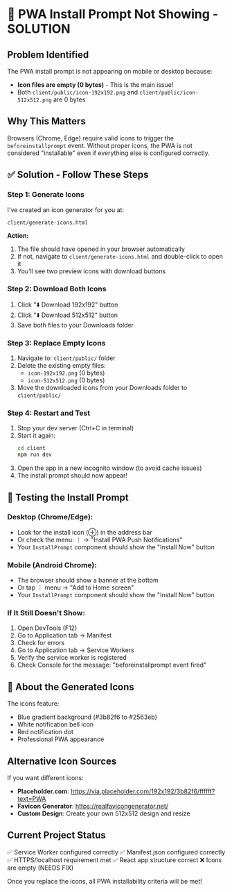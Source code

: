 # 🔧 PWA Install Prompt Not Showing - SOLUTION

## Problem Identified
The PWA install prompt is not appearing on mobile or desktop because:
- **Icon files are empty (0 bytes)** - This is the main issue!
- Both `client/public/icon-192x192.png` and `client/public/icon-512x512.png` are 0 bytes

## Why This Matters
Browsers (Chrome, Edge) require valid icons to trigger the `beforeinstallprompt` event. Without proper icons, the PWA is not considered "installable" even if everything else is configured correctly.

## ✅ Solution - Follow These Steps

### Step 1: Generate Icons
I've created an icon generator for you at:
```
client/generate-icons.html
```

**Action:**
1. The file should have opened in your browser automatically
2. If not, navigate to `client/generate-icons.html` and double-click to open it
3. You'll see two preview icons with download buttons

### Step 2: Download Both Icons
1. Click "⬇️ Download 192x192" button
2. Click "⬇️ Download 512x512" button
3. Save both files to your Downloads folder

### Step 3: Replace Empty Icons
1. Navigate to: `client/public/` folder
2. Delete the existing empty files:
   - `icon-192x192.png` (0 bytes)
   - `icon-512x512.png` (0 bytes)
3. Move the downloaded icons from your Downloads folder to `client/public/`

### Step 4: Restart and Test
1. Stop your dev server (Ctrl+C in terminal)
2. Start it again:
   ```bash
   cd client
   npm run dev
   ```
3. Open the app in a new incognito window (to avoid cache issues)
4. The install prompt should now appear!

## 📱 Testing the Install Prompt

### Desktop (Chrome/Edge):
- Look for the install icon (⊕) in the address bar
- Or check the menu: ⋮ → "Install PWA Push Notifications"
- Your `InstallPrompt` component should show the "Install Now" button

### Mobile (Android Chrome):
- The browser should show a banner at the bottom
- Or tap ⋮ menu → "Add to Home screen"
- Your `InstallPrompt` component should show the "Install Now" button

### If It Still Doesn't Show:
1. Open DevTools (F12)
2. Go to Application tab → Manifest
3. Check for errors
4. Go to Application tab → Service Workers
5. Verify the service worker is registered
6. Check Console for the message: "beforeinstallprompt event fired"

## 🎨 About the Generated Icons
The icons feature:
- Blue gradient background (#3b82f6 to #2563eb)
- White notification bell icon
- Red notification dot
- Professional PWA appearance

## Alternative Icon Sources
If you want different icons:
- **Placeholder.com**: https://via.placeholder.com/192x192/3b82f6/ffffff?text=PWA
- **Favicon Generator**: https://realfavicongenerator.net/
- **Custom Design**: Create your own 512x512 design and resize

## Current Project Status
✅ Service Worker configured correctly
✅ Manifest.json configured correctly
✅ HTTPS/localhost requirement met
✅ React app structure correct
❌ Icons are empty (NEEDS FIX)

Once you replace the icons, all PWA installability criteria will be met!
